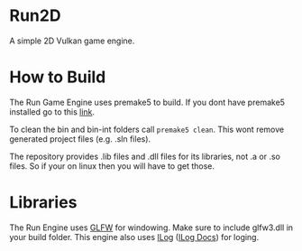 # Run2D

A simple 2D Vulkan game engine.

# How to Build

The Run Game Engine uses premake5 to build. If you dont have premake5 installed go to this [link](https://premake.github.io/).

To clean the bin and bin-int folders call ```premake5 clean```. This wont remove generated project files (e.g. .sln files).

The repository provides .lib files and .dll files for its libraries, not .a or .so files. So if your on linux then you will have to get those.

# Libraries

The Run Engine uses [GLFW](https://www.glfw.org/) for windowing. Make sure to include glfw3.dll in your build folder.
This engine also uses [ILog](https://github.com/Immanuel-C/ILog) ([ILog Docs](https://immanuel-c.github.io/ILog/frontPage.html)) for loging.
